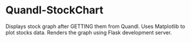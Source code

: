 # Quandl-StockChart

Displays stock graph after GETTING them from Quandl.
Uses Matplotlib to plot stocks data.
Renders the graph using Flask development server. 
